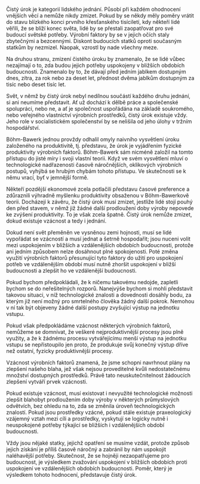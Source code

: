 Čistý úrok je kategorií lidského jednání. Působí při každém ohodnocení vnějších věcí a nemůže nikdy zmizet. Pokud by se někdy měly poměry vrátit do stavu blízkého konci prvního křesťanského tisíciletí, kdy někteří lidé věřili, že se blíží konec světa, lidé by se přestali zaopatřovat pro své budoucí světské potřeby. Výrobní faktory by se v jejich očích staly zbytečnými a bezcennými. Diskont budoucích statků oproti současným statkům by nezmizel. Naopak, vzrostl by nade všechny meze.

Na druhou stranu, zmizení čistého úroku by znamenalo, že se lidé vůbec nezajímají o to, zda budou jejich potřeby uspokojeny v bližších obdobích budoucnosti. Znamenalo by to, že dávají před jedním jablkem dostupným dnes, zítra, za rok nebo za deset let, přednost dvěma jablkům dostupným za tisíc nebo deset tisíc let.

Svět, v němž by čistý úrok nebyl nedílnou součástí každého druhu jednání, si ani neumíme představit. Ať už dochází k dělbě práce a společenské spolupráci, nebo ne, a ať je společnost uspořádána na základě soukromého, nebo veřejného vlastnictví výrobních prostředků, čistý úrok existuje vždy. Jeho role v socialistickém společenství by se nelišila od jeho úlohy v tržním hospodářství.

Böhm-Bawerk jednou provždy odhalil omyly naivního vysvětlení úroku založeného na produktivitě, tj. představu, že úrok je vyjádřením fyzické produktivity výrobních faktorů. Böhm-Bawerk sám nicméně založil na tomto přístupu do jisté míry i svoji vlastní teorii. Když ve svém vysvětlení mluví o technologické nadřazenosti časově náročnějších, oklikových výrobních postupů, vyhýbá se hrubým chybám tohoto přístupu. Ve skutečnosti se k němu vrací, byť v jemnější formě.

Někteří pozdější ekonomové zcela potlačili představu časové preference a zdůraznili výhradně myšlenku produktivity obsaženou v Böhm-Bawerkově teorii. Docházejí k závěru, že čistý úrok musí zmizet, jestliže lidé stojí pouhý den před stavem, v němž již žádné další prodloužení doby výroby nepovede ke zvýšení produktivity. To je však zcela špatně. Čistý úrok nemůže zmizet, dokud existuje vzácnost a tedy i jednání.

Dokud není svět přeměněn ve vysněnou zemi hojnosti, musí se lidé vypořádat se vzácností a musí jednat a šetrně hospodařit; jsou nuceni volit mezi uspokojením v bližších a vzdálenějších obdobích budoucnosti, protože ani jedním způsobem nelze dosáhnout plné spokojenosti. Poté změna využití výrobních faktorů přesunující tyto faktory do užití pro uspokojení potřeb ve vzdálenějším období musí nutně zhoršit uspokojení v bližší budoucnosti a zlepšit ho ve vzdálenější budoucnosti.

Pokud bychom předpokládali, že k ničemu takovému nedojde, zapletli bychom se do neřešitelných rozporů. Nanejvýše bychom si mohli představit takovou situaci, v níž technologické znalosti a dovednosti dosáhly bodu, za kterým již není možný pro smrtelného člověka žádný další pokrok. Nemohou v ní tak být objeveny žádné další postupy zvyšující výstup na jednotku vstupu.

Pokud však předpokládáme vzácnost některých výrobních faktorů, nemůžeme se domnívat, že veškeré nejproduktivnější procesy jsou plně využity, a že k žádnému procesu vytvářejícímu menší výstup na jednotku vstupu se nepřistoupilo jen proto, že produkuje svůj konečný výstup dříve než ostatní, fyzicky produktivnější procesy.

Vzácnost výrobních faktorů znamená, že jsme schopni navrhnout plány na zlepšení našeho blaha, jež však nejsou proveditelné kvůli nedostatečnému množství dostupných prostředků. Právě tato neuskutečnitelnost žádoucích zlepšení vytváří prvek vzácnosti.

Pokud existuje vzácnost, musí existovat i nevyužité technologické možnosti zlepšit blahobyt prodloužením doby výroby v některých průmyslových odvětvích, bez ohledu na to, zda se změnila úroveň technologických znalostí. Pokud jsou prostředky vzácné, pokud stále existuje praxeologický vzájemný vztah mezi cíli a prostředky, vyskytují se logicky nutně i neuspokojené potřeby týkající se bližších i vzdálenějších období budoucnosti.

Vždy jsou nějaké statky, jejichž opatření se musíme vzdát, protože způsob jejich získání je příliš časově náročný a zabránil by nám uspokojit naléhavější potřeby. Skutečnost, že se hojněji nezaopatřujeme pro budoucnost, je výsledkem zvažování uspokojení v bližších obdobích proti uspokojení ve vzdálenějších obdobích budoucnosti. Poměr, který je výsledkem tohoto hodnocení, představuje čistý úrok.